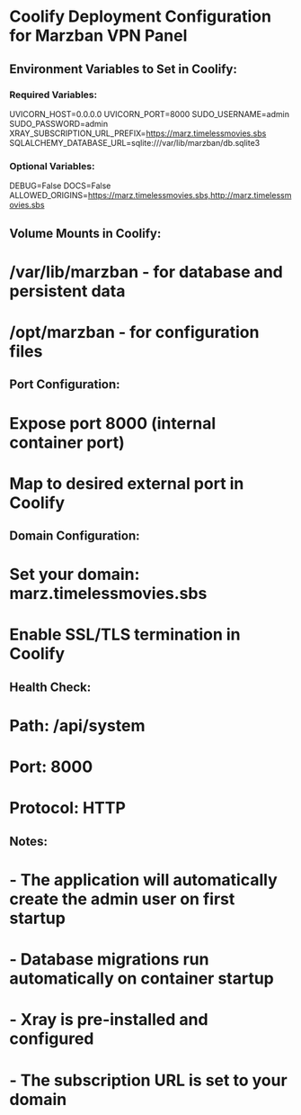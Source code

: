 # Coolify Deployment Configuration for Marzban VPN Panel

## Environment Variables to Set in Coolify:

### Required Variables:
UVICORN_HOST=0.0.0.0
UVICORN_PORT=8000
SUDO_USERNAME=admin
SUDO_PASSWORD=admin
XRAY_SUBSCRIPTION_URL_PREFIX=https://marz.timelessmovies.sbs
SQLALCHEMY_DATABASE_URL=sqlite:///var/lib/marzban/db.sqlite3

### Optional Variables:
DEBUG=False
DOCS=False
ALLOWED_ORIGINS=https://marz.timelessmovies.sbs,http://marz.timelessmovies.sbs

## Volume Mounts in Coolify:
# /var/lib/marzban - for database and persistent data
# /opt/marzban - for configuration files

## Port Configuration:
# Expose port 8000 (internal container port)
# Map to desired external port in Coolify

## Domain Configuration:
# Set your domain: marz.timelessmovies.sbs
# Enable SSL/TLS termination in Coolify

## Health Check:
# Path: /api/system
# Port: 8000
# Protocol: HTTP

## Notes:
# - The application will automatically create the admin user on first startup
# - Database migrations run automatically on container startup
# - Xray is pre-installed and configured
# - The subscription URL is set to your domain
